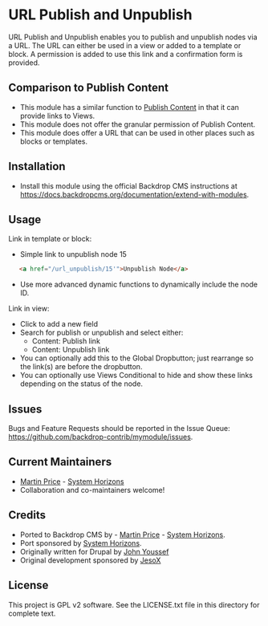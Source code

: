 URL Publish and Unpublish
========
<!--
The first paragraph of this file should be kept short as it will be used as the
project summary on BackdropCMS.org. Aim for about 240 characters (three lines at
80 characters each).

All lines in this file should be no more than 80 characters long for legibility,
unless including a URL or example that requires the line to not wrap.
|<- - - - - - - This line is exactly 80 characters for reference - - - - - - ->|

Detail in READMEs should be limited to the minimum required for installation and
getting started. More detailed documentation should be moved to a GitHub wiki
page; for example: https://github.com/backdrop-contrib/setup/wiki/Documentation.
-->

URL Publish and Unpublish enables you to publish and unpublish nodes via a URL.
The URL can either be used in a view or added to a template or block. A 
permission is added to use this link and a confirmation form is provided.

Comparison to Publish Content
-----------------------------

- This module has a similar function to [Publish Content](https://backdropcms.org/project/publishcontent) in that it can provide links to Views.
- This module does not offer the granular permission of Publish Content.
- This module does offer a URL that can be used in other places such as blocks or
templates.

Installation
------------
<!--
List the steps needed to install and configure the module. Add/remove steps as
necessary.
-->

- Install this module using the official Backdrop CMS instructions at
  https://docs.backdropcms.org/documentation/extend-with-modules.


Usage
-------------
<!--
Link to the repository's wiki if more documentation can be found there. Remove
this section if not needed (and consider disabling the wiki in the repo settings
if not used).
-->

Link in template or block:
- Simple link to unpublish node 15
```html
   <a href="/url_unpublish/15'">Unpublish Node</a>
```
- Use more advanced dynamic functions to dynamically include the node ID.

Link in view:
- Click to add a new field
- Search for publish or unpublish and select either:
  - Content: Publish link
  - Content: Unpublish link
- You can optionally add this to the Global Dropbutton; just rearrange so the
link(s) are before the dropbutton.
- You can optionally use Views Conditional to hide and show these links
depending on the status of the node.


Issues
------
<!--
Link to the repo's issue queue.
-->

Bugs and Feature Requests should be reported in the Issue Queue:
https://github.com/backdrop-contrib/mymodule/issues.


Current Maintainers
-------------------
<!--
List the current maintainer(s) of the module, and note if this module needs
new/additional maintainers.
-->

- [Martin Price](https://github.com/yorkshire-pudding) - [System Horizons](https://www.systemhorizons.co.uk)
- Collaboration and co-maintainers welcome!

Credits
-------
<!--
Give credit where credit's due.
If this is a Drupal port, state who ported it, and who wrote the original Drupal
module. If this module is based on another project, or uses third-party
libraries, list them here. You can also mention any organisations/companies who
sponsored the module's development.
-->

- Ported to Backdrop CMS by - [Martin Price](https://github.com/yorkshire-pudding) - [System Horizons](https://www.systemhorizons.co.uk).
- Port sponsored by [System Horizons](https://www.systemhorizons.co.uk).
- Originally written for Drupal by [John Youssef](https://www.drupal.org/u/compujohnny)
- Original development sponsored by [JesoX](https://www.drupal.org/jesox)

License
-------
<!--
Mention what license this module is released under, and where people can find
it.
-->

This project is GPL v2 software.
See the LICENSE.txt file in this directory for complete text.